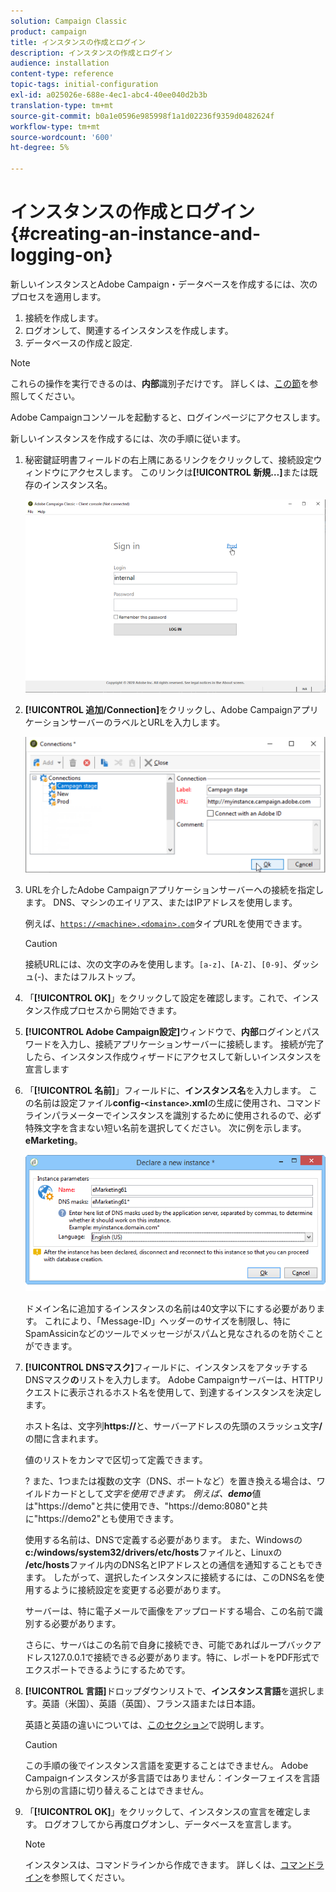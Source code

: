 ```yaml
---
solution: Campaign Classic
product: campaign
title: インスタンスの作成とログイン
description: インスタンスの作成とログイン
audience: installation
content-type: reference
topic-tags: initial-configuration
exl-id: a025026e-688e-4ec1-abc4-40ee040d2b3b
translation-type: tm+mt
source-git-commit: b0a1e0596e985998f1a1d02236f9359d0482624f
workflow-type: tm+mt
source-wordcount: '600'
ht-degree: 5%

---
```


# インスタンスの作成とログイン{#creating-an-instance-and-logging-on}

新しいインスタンスとAdobe Campaign・データベースを作成するには、次のプロセスを適用します。

1. 接続を作成します。
1. ログオンして、関連するインスタンスを作成します。
1. データベースの作成と設定.

>[!NOTE]
>
>これらの操作を実行できるのは、**内部**&#x200B;識別子だけです。 詳しくは、[この節](../../installation/using/configuring-campaign-server.md#internal-identifier)を参照してください。

Adobe Campaignコンソールを起動すると、ログインページにアクセスします。

新しいインスタンスを作成するには、次の手順に従います。

1. 秘密鍵証明書フィールドの右上隅にあるリンクをクリックして、接続設定ウィンドウにアクセスします。 このリンクは&#x200B;**[!UICONTROL 新規…]**&#x200B;または既存のインスタンス名。

   ![](assets/s_ncs_install_define_connection_01.png)

1. **[!UICONTROL 追加/Connection]**&#x200B;をクリックし、Adobe CampaignアプリケーションサーバーのラベルとURLを入力します。

   ![](assets/s_ncs_install_define_connection_02.png)

1. URLを介したAdobe Campaignアプリケーションサーバーへの接続を指定します。 DNS、マシンのエイリアス、またはIPアドレスを使用します。

   例えば、[`https://<machine>.<domain>.com`](https://myserver.adobe.com)タイプURLを使用できます。

   >[!CAUTION]
   >
   >接続URLには、次の文字のみを使用します。`[a-z]`、`[A-Z]`、`[0-9]`、ダッシュ(-)、またはフルストップ。

1. 「**[!UICONTROL OK]**」をクリックして設定を確認します。これで、インスタンス作成プロセスから開始できます。
1. **[!UICONTROL Adobe Campaign設定]**&#x200B;ウィンドウで、**内部**&#x200B;ログインとパスワードを入力し、接続アプリケーションサーバーに接続します。 接続が完了したら、インスタンス作成ウィザードにアクセスして新しいインスタンスを宣言します
1. 「**[!UICONTROL 名前]**」フィールドに、**インスタンス名**&#x200B;を入力します。 この名前は設定ファイル&#x200B;**config-`<instance>`.xml**&#x200B;の生成に使用され、コマンドラインパラメーターでインスタンスを識別するために使用されるので、必ず特殊文字を含まない短い名前を選択してください。 次に例を示します。**eMarketing**。

   ![](assets/s_ncs_install_create_instance.png)

   ドメイン名に追加するインスタンスの名前は40文字以下にする必要があります。 これにより、「Message-ID」ヘッダーのサイズを制限し、特にSpamAssicinなどのツールでメッセージがスパムと見なされるのを防ぐことができます。

1. **[!UICONTROL DNSマスク]**&#x200B;フィールドに、インスタンスをアタッチするDNSマスク&#x200B;**の**&#x200B;リストを入力します。 Adobe Campaignサーバーは、HTTPリクエストに表示されるホスト名を使用して、到達するインスタンスを決定します。

   ホスト名は、文字列&#x200B;**https://**&#x200B;と、サーバーアドレスの先頭のスラッシュ文字&#x200B;**/**&#x200B;の間に含まれます。

   値のリストをカンマで区切って定義できます。

    ? また、1つまたは複数の文字（DNS、ポートなど）を置き換える場合は、ワイルドカードとして*文字を使用できます。 例えば、**demo***&#x200B;値は&quot;https://demo&quot;と共に使用でき、&quot;https://demo:8080&quot;と共に&quot;https://demo2&quot;とも使用できます。

   使用する名前は、DNSで定義する必要があります。 また、Windowsの&#x200B;**c:/windows/system32/drivers/etc/hosts**&#x200B;ファイルと、Linuxの&#x200B;**/etc/hosts**&#x200B;ファイル内のDNS名とIPアドレスとの通信を通知することもできます。 したがって、選択したインスタンスに接続するには、このDNS名を使用するように接続設定を変更する必要があります。

   サーバーは、特に電子メールで画像をアップロードする場合、この名前で識別する必要があります。

   さらに、サーバはこの名前で自身に接続でき、可能であればループバックアドレス127.0.0.1で接続できる必要があります。特に、レポートをPDF形式でエクスポートできるようにするためです。

1. **[!UICONTROL 言語]**&#x200B;ドロップダウンリストで、**インスタンス言語**&#x200B;を選択します。英語（米国）、英語（英国）、フランス語または日本語。

   英語と英語の違いについては、[このセクション](../../platform/using/adobe-campaign-workspace.md#date-and-time)で説明します。

   >[!CAUTION]
   >
   >この手順の後でインスタンス言語を変更することはできません。 Adobe Campaignインスタンスが多言語ではありません：インターフェイスを言語から別の言語に切り替えることはできません。

1. 「**[!UICONTROL OK]**」をクリックして、インスタンスの宣言を確定します。 ログオフしてから再度ログオンし、データベースを宣言します。

   >[!NOTE]
   >
   >インスタンスは、コマンドラインから作成できます。 詳しくは、[コマンドライン](../../installation/using/command-lines.md)を参照してください。
